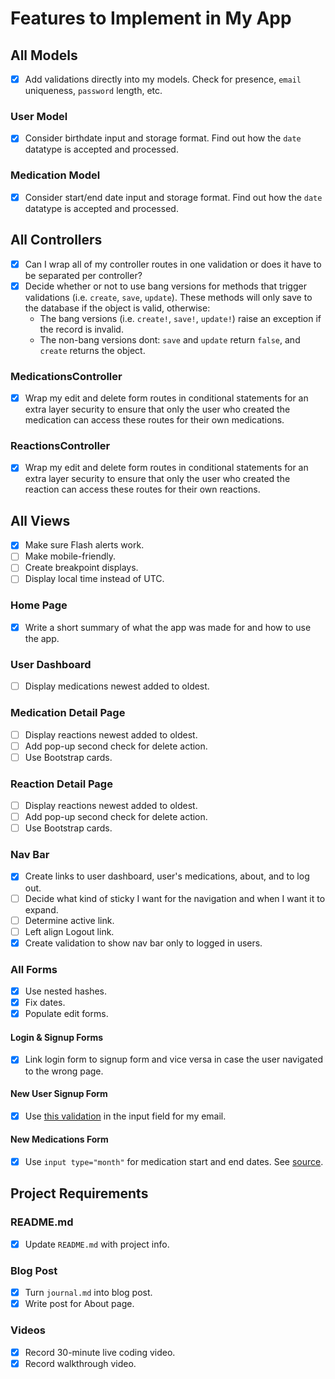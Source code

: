 # Features to Implement in My App

## All Models

- [x] Add validations directly into my models. Check for presence, `email` uniqueness, `password` length, etc.

### User Model

- [x] Consider birthdate input and storage format. Find out how the `date` datatype is accepted and processed.

### Medication Model

- [x] Consider start/end date input and storage format. Find out how the `date` datatype is accepted and processed.

## All Controllers

- [x] Can I wrap all of my controller routes in one validation or does it have to be separated per controller?
- [x] Decide whether or not to use bang versions for methods that trigger validations (i.e. `create`, `save`, `update`). These methods will only save to the database if the object is valid, otherwise:
  - The bang versions (i.e. `create!`, `save!`, `update!`) raise an exception if the record is invalid.
  - The non-bang versions dont: `save` and `update` return `false`, and `create` returns the object.

### MedicationsController

- [x] Wrap my edit and delete form routes in conditional statements for an extra layer security to ensure that only the user who created the medication can access these routes for their own medications.

### ReactionsController

- [x] Wrap my edit and delete form routes in conditional statements for an extra layer security to ensure that only the user who created the reaction can access these routes for their own reactions.

## All Views

- [x] Make sure Flash alerts work.
- [ ] Make mobile-friendly.
- [ ] Create breakpoint displays.
- [ ] Display local time instead of UTC.

### Home Page

- [x] Write a short summary of what the app was made for and how to use the app.

### User Dashboard

- [ ] Display medications newest added to oldest.

### Medication Detail Page

- [ ] Display reactions newest added to oldest.
- [ ] Add pop-up second check for delete action.
- [ ] Use Bootstrap cards.

### Reaction Detail Page

- [ ] Display reactions newest added to oldest.
- [ ] Add pop-up second check for delete action.
- [ ] Use Bootstrap cards.

### Nav Bar

- [x] Create links to user dashboard, user's medications, about, and to log out.
- [ ] Decide what kind of sticky I want for the navigation and when I want it to expand.
- [ ] Determine active link.
- [ ] Left align Logout link.
- [x] Create validation to show nav bar only to logged in users.

### All Forms

- [x] Use nested hashes.
- [x] Fix dates.
- [x] Populate edit forms.

#### Login & Signup Forms

- [x] Link login form to signup form and vice versa in case the user navigated to the wrong page.

#### New User Signup Form

- [x] Use [this validation](http://html5pattern.com/Emails) in the input field for my email.

#### New Medications Form

- [x] Use `input type="month"` for medication start and end dates. See [source](https://www.w3schools.com/html/tryit.asp?filename=tryhtml_input_month).

## Project Requirements

### README.md

- [x] Update `README.md` with project info.

### Blog Post

- [x] Turn `journal.md` into blog post.
- [x] Write post for About page.

### Videos

- [x] Record 30-minute live coding video.
- [x] Record walkthrough video.